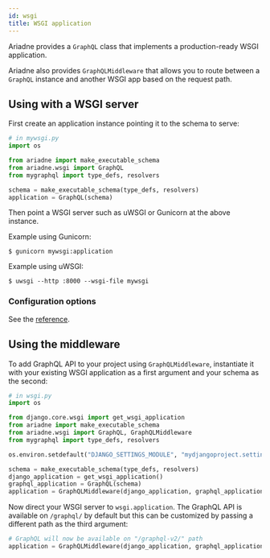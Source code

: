 ```yaml
---
id: wsgi
title: WSGI application
---
```



Ariadne provides a `GraphQL` class that implements a production-ready WSGI application.

Ariadne also provides `GraphQLMiddleware` that allows you to route between a `GraphQL` instance and another WSGI app based on the request path.


## Using with a WSGI server

First create an application instance pointing it to the schema to serve:

```python
# in mywsgi.py
import os

from ariadne import make_executable_schema
from ariadne.wsgi import GraphQL
from mygraphql import type_defs, resolvers

schema = make_executable_schema(type_defs, resolvers)
application = GraphQL(schema)
```

Then point a WSGI server such as uWSGI or Gunicorn at the above instance.

Example using Gunicorn:

```console
$ gunicorn mywsgi:application
```

Example using uWSGI:

```console
$ uwsgi --http :8000 --wsgi-file mywsgi
```


### Configuration options

See the [reference](wsgi-reference.md#constructor).


## Using the middleware

To add GraphQL API to your project using `GraphQLMiddleware`, instantiate it with your existing WSGI application as a first argument and your schema as the second:

```python
# in wsgi.py
import os

from django.core.wsgi import get_wsgi_application
from ariadne import make_executable_schema
from ariadne.wsgi import GraphQL, GraphQLMiddleware
from mygraphql import type_defs, resolvers

os.environ.setdefault("DJANGO_SETTINGS_MODULE", "mydjangoproject.settings")

schema = make_executable_schema(type_defs, resolvers)
django_application = get_wsgi_application()
graphql_application = GraphQL(schema)
application = GraphQLMiddleware(django_application, graphql_application)
```

Now direct your WSGI server to `wsgi.application`. The GraphQL API is available on `/graphql/` by default but this can be customized by passing a different path as the third argument:

```python
# GraphQL will now be available on "/graphql-v2/" path
application = GraphQLMiddleware(django_application, graphql_application, "/graphql-v2/")
```